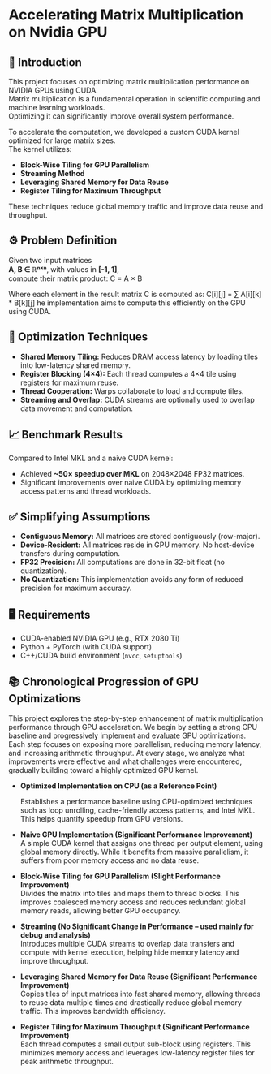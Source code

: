 # Accelerating Matrix Multiplication on Nvidia GPU

## 📌 Introduction

This project focuses on optimizing matrix multiplication performance on NVIDIA GPUs using CUDA.  
Matrix multiplication is a fundamental operation in scientific computing and machine learning workloads.  
Optimizing it can significantly improve overall system performance.

To accelerate the computation, we developed a custom CUDA kernel optimized for large matrix sizes.  
The kernel utilizes:

- **Block-Wise Tiling for GPU Parallelism**  
- **Streaming Method**  
- **Leveraging Shared Memory for Data Reuse**
- **Register Tiling for Maximum Throughput**

These techniques reduce global memory traffic and improve data reuse and throughput.

## ⚙️ Problem Definition

Given two input matrices  
**A, B ∈ ℝⁿˣⁿ**, with values in **[-1, 1]**,  
compute their matrix product: C = A × B

Where each element in the result matrix C is computed as: C[i][j] = ∑ A[i][k] * B[k][j]
he implementation aims to compute this efficiently on the GPU using CUDA.

## 🧠 Optimization Techniques

- **Shared Memory Tiling:** Reduces DRAM access latency by loading tiles into low-latency shared memory.
- **Register Blocking (4×4):** Each thread computes a 4×4 tile using registers for maximum reuse.
- **Thread Cooperation:** Warps collaborate to load and compute tiles.
- **Streaming and Overlap:** CUDA streams are optionally used to overlap data movement and computation.

## 📈 Benchmark Results

Compared to Intel MKL and a naive CUDA kernel:

- Achieved **~50× speedup over MKL** on 2048×2048 FP32 matrices.
- Significant improvements over naive CUDA by optimizing memory access patterns and thread workloads.

## ✅ Simplifying Assumptions

- **Contiguous Memory:** All matrices are stored contiguously (row-major).
- **Device-Resident:** All matrices reside in GPU memory. No host-device transfers during computation.
- **FP32 Precision:** All computations are done in 32-bit float (no quantization).
- **No Quantization:** This implementation avoids any form of reduced precision for maximum accuracy.

## 🖥️ Requirements

- CUDA-enabled NVIDIA GPU (e.g., RTX 2080 Ti)
- Python + PyTorch (with CUDA support)
- C++/CUDA build environment (`nvcc`, `setuptools`)

## 📚 Chronological Progression of GPU Optimizations

This project explores the step-by-step enhancement of matrix multiplication performance through GPU acceleration. We begin by setting a strong CPU baseline and progressively implement and evaluate GPU optimizations. Each step focuses on exposing more parallelism, reducing memory latency, and increasing arithmetic throughput. At every stage, we analyze what improvements were effective and what challenges were encountered, gradually building toward a highly optimized GPU kernel.

- **Optimized Implementation on CPU (as a Reference Point)**
  
  Establishes a performance baseline using CPU-optimized techniques such as loop unrolling, cache-friendly access patterns, and Intel MKL. This helps quantify speedup from GPU versions.

- **Naive GPU Implementation (Significant Performance Improvement)**  
  A simple CUDA kernel that assigns one thread per output element, using global memory directly. While it benefits from massive parallelism, it suffers from poor memory access and no data reuse.

- **Block-Wise Tiling for GPU Parallelism (Slight Performance Improvement)**  
  Divides the matrix into tiles and maps them to thread blocks. This improves coalesced memory access and reduces redundant global memory reads, allowing better GPU occupancy.

- **Streaming (No Significant Change in Performance – used mainly for debug and analysis)**  
  Introduces multiple CUDA streams to overlap data transfers and compute with kernel execution, helping hide memory latency and improve throughput.

- **Leveraging Shared Memory for Data Reuse (Significant Performance Improvement)**  
  Copies tiles of input matrices into fast shared memory, allowing threads to reuse data multiple times and drastically reduce global memory traffic. This improves bandwidth efficiency.

- **Register Tiling for Maximum Throughput (Significant Performance Improvement)**  
  Each thread computes a small output sub-block using registers. This minimizes memory access and leverages low-latency register files for peak arithmetic throughput.

